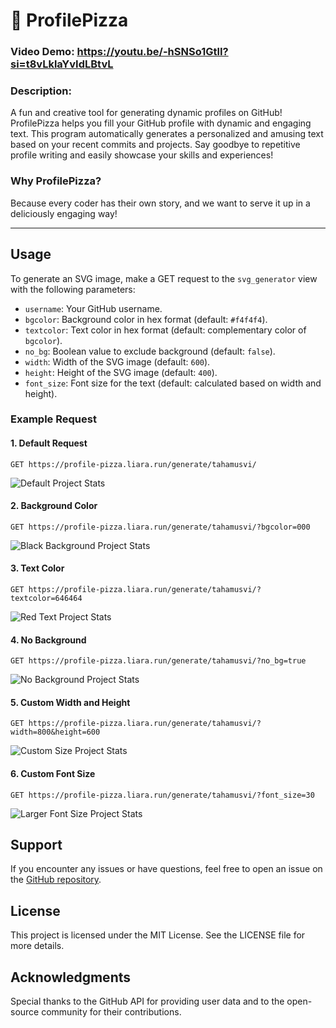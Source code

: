 # 🍕 ProfilePizza
### Video Demo: https://youtu.be/-hSNSo1GtlI?si=t8vLklaYvIdLBtvL

### Description:
A fun and creative tool for generating dynamic profiles on GitHub!
ProfilePizza helps you fill your GitHub profile with dynamic and engaging text. This program automatically generates a personalized and amusing text based on your recent commits and projects. Say goodbye to repetitive profile writing and easily showcase your skills and experiences!


### Why ProfilePizza?
Because every coder has their own story, and we want to serve it up in a deliciously engaging way!

---

## Usage

To generate an SVG image, make a GET request to the `svg_generator` view with the following parameters:

- `username`: Your GitHub username.
- `bgcolor`: Background color in hex format (default: `#f4f4f4`).
- `textcolor`: Text color in hex format (default: complementary color of `bgcolor`).
- `no_bg`: Boolean value to exclude background (default: `false`).
- `width`: Width of the SVG image (default: `600`).
- `height`: Height of the SVG image (default: `400`).
- `font_size`: Font size for the text (default: calculated based on width and height).

### Example Request


#### 1. Default Request

```http
GET https://profile-pizza.liara.run/generate/tahamusvi/
```
![Default Project Stats](https://profile-pizza.liara.run/generate/tahamusvi/)


#### 2. Background Color

```http
GET https://profile-pizza.liara.run/generate/tahamusvi/?bgcolor=000
```
![Black Background Project Stats](https://profile-pizza.liara.run/generate/tahamusvi/?bgcolor=000)

#### 3. Text Color

```http
GET https://profile-pizza.liara.run/generate/tahamusvi/?textcolor=646464
```
![Red Text Project Stats](https://profile-pizza.liara.run/generate/tahamusvi/?textcolor=646464)

#### 4. No Background

```http
GET https://profile-pizza.liara.run/generate/tahamusvi/?no_bg=true
```
![No Background Project Stats](https://profile-pizza.liara.run/generate/tahamusvi/?no_bg=true)

#### 5. Custom Width and Height

```http
GET https://profile-pizza.liara.run/generate/tahamusvi/?width=800&height=600
```
![Custom Size Project Stats](https://profile-pizza.liara.run/generate/tahamusvi/?width=800&height=600)

#### 6. Custom Font Size

```http
GET https://profile-pizza.liara.run/generate/tahamusvi/?font_size=30
```
![Larger Font Size Project Stats](https://profile-pizza.liara.run/generate/tahamusvi/?font_size=30)


## Support

If you encounter any issues or have questions, feel free to open an issue on the [GitHub repository](https://github.com/yourusername/yourrepository).

## License

This project is licensed under the MIT License. See the LICENSE file for more details.

## Acknowledgments

Special thanks to the GitHub API for providing user data and to the open-source community for their contributions.

